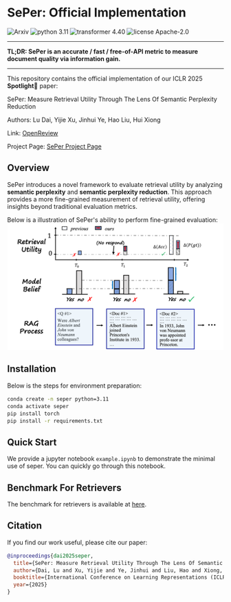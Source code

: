 # SePer: Official Implementation

![Arxiv](https://img.shields.io/badge/Arxiv-2503.01478-red.svg?style=plastic)
![python 3.11](https://img.shields.io/badge/python-3.11-royalblue.svg?style=plastic)
![transformer 4.40](https://img.shields.io/badge/transformer-4.40-green.svg?style=plastic)
![license Apache-2.0](https://img.shields.io/badge/license-Apache%202.0-inactive.svg?style=plastic)

---

**TL;DR: SePer is an accurate / fast / free-of-API metric to measure document quality via information gain.**

------

This repository contains the official implementation of our ICLR 2025 **Spotlight**🎉 paper:

SePer: Measure Retrieval Utility Through The Lens Of Semantic Perplexity Reduction

Authors: Lu Dai, Yijie Xu, Jinhui Ye, Hao Liu, Hui Xiong

Link: [OpenReview](https://openreview.net/forum?id=ixMBnOhFGd)

Project Page: [SePer Project Page](https://sepermetric.github.io/)


## Overview

SePer introduces a novel framework to evaluate retrieval utility by analyzing **semantic perplexity** and **semantic perplexity reduction**. This approach provides a more fine-grained measurement of retrieval utility, offering insights beyond traditional evaluation metrics.

Below is a illustration of SePer's ability to perform fine-grained evaluation:
![illustration](./assets/illustration.png)


## Installation
Below is the steps for environment preparation:

```bash
conda create -n seper python=3.11
conda activate seper
pip install torch
pip install -r requirements.txt
```

## Quick Start
We provide a jupyter notebook `example.ipynb` to demonstrate the minimal use of seper. You can quickly go through this notebook.


## Benchmark For Retrievers

The benchmark for retrievers is available at [here](https://sepermetric.github.io/).

## Citation

If you find our work useful, please cite our paper:

```bibtex
@inproceedings{dai2025seper,
  title={SePer: Measure Retrieval Utility Through The Lens Of Semantic Perplexity Reduction},
  author={Dai, Lu and Xu, Yijie and Ye, Jinhui and Liu, Hao and Xiong, Hui},
  booktitle={International Conference on Learning Representations (ICLR)},
  year={2025}
}
